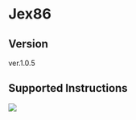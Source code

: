 # Jex86

## Version
ver.1.0.5

## Supported Instructions
![](https://github.com/izewfktvy533/jex86/blob/master/instruction_set.png)
